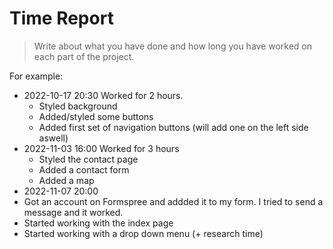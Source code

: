# Time Report

> Write about what you have done and how long you have worked on each part of the project.

For example: 

- 2022-10-17 20:30 Worked for 2 hours.
  - Styled background
  - Added/styled some buttons
  - Added first set of navigation buttons (will add one on the left side aswell)
- 2022-11-03 16:00 Worked for 3 hours
  - Styled the contact page
  - Added a contact form
  - Added a map
- 2022-11-07 20:00
 - Got an account on Formspree and addded it to my form. I tried to send a message and it worked.
 - Started working with the index page
 - Started working with a drop down menu (+ research time)